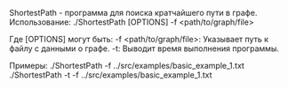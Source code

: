 ShortestPath - программа для поиска кратчайшего пути в графе.
Использование:
  ./ShortestPath [OPTIONS] -f <path/to/graph/file>


Где [OPTIONS] могут быть:
-f <path/to/graph/file>: Указывает путь к файлу с данными о графе.
-t: Выводит время выполнения программы.

Примеры:
  ./ShortestPath -f ../src/examples/basic_example_1.txt
  ./ShortestPath -t -f ../src/examples/basic_example_1.txt
        
